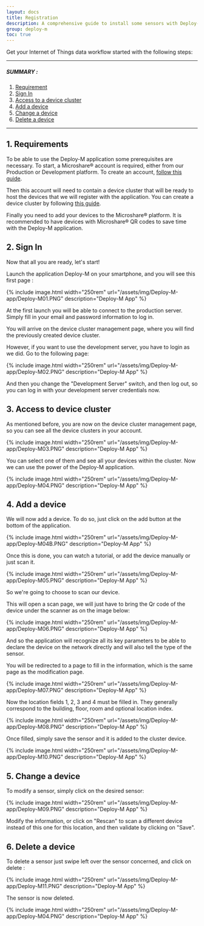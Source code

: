 ```yaml
---
layout: docs
title: Registration
description: A comprehensive guide to install some sensors with Deploy-M
group: deploy-m
toc: true
---
```


Get your Internet of Things data workflow started with the following steps:

---------------------------------------

##### SUMMARY : 

1. [Requirement](./#1-requirements)
2. [Sign In](./#2-sign-in)
3. [Access to a device cluster](./#3-access-to-device-cluster)
4. [Add a device](./#4-add-a-device)
5. [Change a device](./#5-change-a-device)
6. [Delete a device](./#6-delete-a-device)

---------------------------------------

## 1. Requirements

To be able to use the Deploy-M application some prerequisites are necessary. 
To start, a Microshare® account is required, either from our Production or Development platform. 
To create an account, [follow this guide](/docs/2/general-user/quick-start/create-an-account/).

Then this account will need to contain a device cluster that will be ready to host the devices that we will register with the application. 
You can create a device cluster by following [this guide](/docs/2/technical/microshare-platform/dashboard-guide/).

Finally you need to add your devices to the Microshare® platform. It is recommended to have devices with Microshare® QR codes to save time with the Deploy-M application.

## 2. Sign In

Now that all you are ready, let's start!

Launch the application Deploy-M on your smartphone, and you will see this first page : 

{% include image.html width="250rem" url="/assets/img/Deploy-M-app/Deploy-M01.PNG" description="Deploy-M App" %}

At the first launch you will be able to connect to the production server. Simply fill in your email and password information to log in. 

You will arrive on the device cluster management page, where you will find the previously created device cluster.

However, if you want to use the development server, you have to login as we did. Go to the following page: 

{% include image.html width="250rem" url="/assets/img/Deploy-M-app/Deploy-M02.PNG" description="Deploy-M App" %}

And then you change the "Development Server" switch, and then log out, so you can log in with your development server credentials now. 

## 3. Access to device cluster

As mentioned before, you are now on the device cluster management page, so you can see all the device clusters in your account. 

{% include image.html width="250rem" url="/assets/img/Deploy-M-app/Deploy-M03.PNG" description="Deploy-M App" %}

You can select one of them and see all your devices within the cluster. Now we can use the power of the Deploy-M application.

{% include image.html width="250rem" url="/assets/img/Deploy-M-app/Deploy-M04.PNG" description="Deploy-M App" %}



## 4. Add a device

We will now add a device. To do so, just click on the add button at the bottom of the application.

{% include image.html width="250rem" url="/assets/img/Deploy-M-app/Deploy-M04B.PNG" description="Deploy-M App" %}

Once this is done, you can watch a tutorial, or add the device manually or just scan it.  

{% include image.html width="250rem" url="/assets/img/Deploy-M-app/Deploy-M05.PNG" description="Deploy-M App" %}

So we're going to choose to scan our device.

This will open a scan page, we will just have to bring the Qr code of the device under the scanner as on the image below: 

{% include image.html width="250rem" url="/assets/img/Deploy-M-app/Deploy-M06.PNG" description="Deploy-M App" %}

And so the application will recognize all its key parameters to be able to declare the device on the network directly and will also tell the type of the sensor. 

You will be redirected to a page to fill in the information, which is the same page as the modification page. 

{% include image.html width="250rem" url="/assets/img/Deploy-M-app/Deploy-M07.PNG" description="Deploy-M App" %}

Now the location fields 1, 2, 3 and 4 must be filled in. They generally correspond to the building, floor, room and optional location index.

{% include image.html width="250rem" url="/assets/img/Deploy-M-app/Deploy-M08.PNG" description="Deploy-M App" %}

Once filled, simply save the sensor and it is added to the cluster device.

{% include image.html width="250rem" url="/assets/img/Deploy-M-app/Deploy-M10.PNG" description="Deploy-M App" %}

## 5. Change a device

To modify a sensor, simply click on the desired sensor: 

{% include image.html width="250rem" url="/assets/img/Deploy-M-app/Deploy-M09.PNG" description="Deploy-M App" %}

Modify the information, or click on "Rescan" to scan a different device instead of this one for this location, and then validate by clicking on "Save".

## 6. Delete a device

To delete a sensor just swipe left over the sensor concerned, and click on delete :

{% include image.html width="250rem" url="/assets/img/Deploy-M-app/Deploy-M11.PNG" description="Deploy-M App" %}

The sensor is now deleted.

{% include image.html width="250rem" url="/assets/img/Deploy-M-app/Deploy-M04.PNG" description="Deploy-M App" %}

